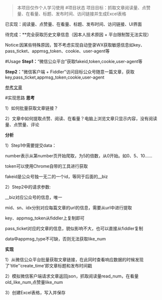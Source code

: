 > 本项目仅作个人学习使用
#项目状态
项目目标：抓取文章阅读量、点赞量、在看量、标题、发布时间、访问链接并生成Excel表格

已实现：阅读量、点赞量、在看量、标题、发布时间、访问链接、UI界面

待完成：**完全获取历史文章信息（因本人技术原因 + 平台限制暂无法实现）

Notice:因某些特殊原因，暂不考虑实现自动登录WX获取敏感信息如key、pass_ticket、appmsg_token、cookie、user-agent等

#Usage
**Step1：**“微信公众平台”获取fakeid,token,cookie,user-agent等

**Step2：**"微信客户端 + Fiddler"访问目标公众号随意一篇文章，获取key,pass_ticket,appmsg_token,cookie,user-agent

[参考文章](https://blog.lydia0.cn/index.php/Python/66.html)

#实现思路
**思考**

1）如何批量获取文章链接？

2）文章中如何提取点赞、阅读、在看量？电脑上浏览文章只显示内容，没有阅读量、点赞量、评论

**分析**

1）Step1中需要提交data：

number表示从第number页开始爬取，为5的倍数，从0开始。如0、5、10……

token可以使用Chrome自带的工具进行获取

fakeid是公众号独一无二的一个id，等同于后面的__biz

2）Step2中的请求参数:

__biz对应公众号的信息，唯一

mid、sn、idx分别对应每篇文章的url的信息，需要从url中进行提取

key、appmsg_token从fiddler上复制即可

pass_ticket对应的文章的信息，貌似影响不大，也可以直接从fiddler复制

data中appmsg_type不可缺，否则无法获取like_num



**实现**

1）从微信公众平台批量获取文章链接，在此同时查看响应数据的时候发现了'title''create_time'即文章标题和发布时间戳

2）模拟微信客户端请求文章返回json，抓取阅读量read_num，在看量old_like_num,点赞量like_num

3）创建Excel表格，写入并保存
